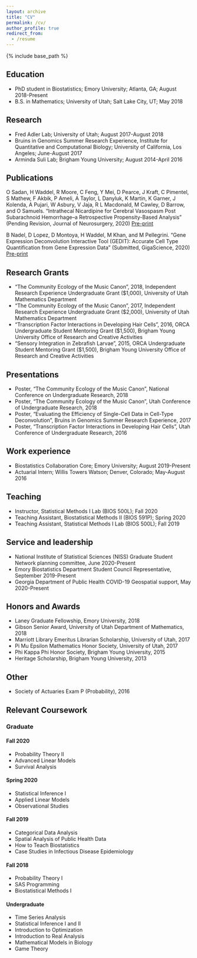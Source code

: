 ```yaml
---
layout: archive
title: "CV"
permalink: /cv/
author_profile: true
redirect_from:
  - /resume
---
```


{% include base_path %}

Education
------
* PhD student in Biostatistics; Emory University; Atlanta, GA; August 2018-Present
* B.S. in Mathematics; University of Utah; Salt Lake City, UT; May 2018

Research
------
* Fred Adler Lab; University of Utah; August 2017-August 2018
* Bruins in Genomics Summer Research Experience, Institute for Quantitative and Computational Biology; University of California, Los Angeles; June-August 2017
* Arminda Suli Lab; Brigham Young University; August 2014-April 2016
 
Publications
------
O Sadan, H Waddel, R Moore, C Feng, Y Mei, D Pearce, J Kraft, C Pimentel, S Mathew, F Akbik, P Ameli, A Taylor, L Danyluk, K Martin, K Garner, J Kolenda, A Pujari, W Asbury, V Jaja, R L Macdonald, M Cawley, D Barrow, and O Samuels. “Intrathecal Nicardipine for Cerebral Vasospasm Post Subarachnoid Hemorrhage–a Retrospective Propensity-Based Analysis” (Pending Revision, Journal of Neurosurgery, 2020) [Pre-print](https://www.medrxiv.org/content/10.1101/2020.08.31.20185181v2)
 
B Nadel, D Lopez, D Montoya, H Waddel, M Khan, and M Pellegrini. “Gene Expression Deconvolution Interactive Tool (GEDIT): Accurate Cell Type Quantification from Gene Expression Data” (Submitted, GigaScience, 2020) [Pre-print](https://www.biorxiv.org/content/10.1101/728493v4)

Research Grants
------
* “The Community Ecology of the Music Canon”, 2018, Independent Research Experience Undergraduate Grant ($1,000), University of Utah Mathematics Department
* “The Community Ecology of the Music Canon”, 2017, Independent Research Experience Undergraduate Grant ($2,000), University of Utah Mathematics Department
* “Transcription Factor Interactions in Developing Hair Cells”, 2016, ORCA Undergraduate Student Mentoring Grant ($1,500), Brigham Young University Office of Research and Creative Activities
* “Sensory Integration in Zebrafish Larvae”, 2015, ORCA Undergraduate Student Mentoring Grant ($1,500), Brigham Young University Office of Research and Creative Activities

Presentations
------
* Poster, “The Community Ecology of the Music Canon”, National Conference on Undergraduate Research, 2018
* Poster, “The Community Ecology of the Music Canon”, Utah Conference of Undergraduate Research, 2018
* Poster, “Evaluating the Efficiency of Single-Cell Data in Cell-Type Deconvolution”, Bruins in Genomics Summer Research Experience, 2017
* Poster, “Transcription Factor Interactions in Developing Hair Cells”, Utah Conference of Undergraduate Research, 2016


Work experience
------
* Biostatistics Collaboration Core; Emory University; August 2019-Present
* Actuarial Intern; Willis Towers Watson; Denver, Colorado; May-August 2016
  
Teaching
------
* Instructor, Statistical Methods I Lab (BIOS 500L); Fall 2020
* Teaching Assistant, Biostatistical Methods II (BIOS 591P); Spring 2020
* Teaching Assistant, Statistical Methods I Lab (BIOS 500L); Fall 2019

Service and leadership
------
* National Institute of Statistical Sciences (NISS) Graduate Student Network planning committee, June 2020-Present
* Emory Biostatistics Department Student Council Representative, September 2019-Present
* Georgia Department of Public Health COVID-19 Geospatial support, May 2020-Present


Honors and Awards
------
* Laney Graduate Fellowship, Emory University, 2018
* Gibson Senior Award, University of Utah Department of Mathematics, 2018
* Marriott Library Emeritus Librarian Scholarship, University of Utah, 2017
* Pi Mu Epsilon Mathematics Honor Society, University of Utah, 2017
* Phi Kappa Phi Honor Society, Brigham Young University, 2015
* Heritage Scholarship, Brigham Young University, 2013

Other
------
* Society of Actuaries Exam P (Probability), 2016

Relevant Coursework
------

### Graduate

#### Fall 2020

* Probability Theory II
* Advanced Linear Models
* Survival Analysis

#### Spring 2020

* Statistical Inference I
* Applied Linear Models
* Observational Studies

#### Fall 2019

* Categorical Data Analysis
* Spatial Analysis of Public Health Data
* How to Teach Biostatistics
* Case Studies in Infectious Disease Epidemiology

#### Fall 2018

* Probability Theory I
* SAS Programming
* Biostatistical Methods I

#### Undergraduate

* Time Series Analysis
* Statistical Inference I and II
* Introduction to Optimization
* Introduction to Real Analysis
* Mathematical Models in Biology
* Game Theory
